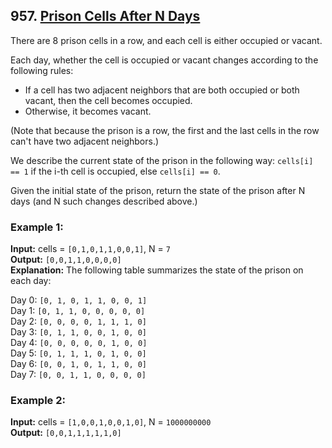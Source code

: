 ## 957. [Prison Cells After N Days](https://leetcode.com/problems/prison-cells-after-n-days/)

There are 8 prison cells in a row, and each cell is either occupied or vacant.

Each day, whether the cell is occupied or vacant changes according to the following rules:

- If a cell has two adjacent neighbors that are both occupied or both vacant, then the cell becomes occupied.
- Otherwise, it becomes vacant.

(Note that because the prison is a row, the first and the last cells in the row can't have two adjacent neighbors.)

We describe the current state of the prison in the following way: `cells[i] == 1` if the i-th cell is occupied, else `cells[i] == 0`.

Given the initial state of the prison, return the state of the prison after N days (and N such changes described above.)

### Example 1:
**Input:** cells = `[0,1,0,1,1,0,0,1]`, N = `7`  
**Output:** `[0,0,1,1,0,0,0,0]`  
**Explanation:**
The following table summarizes the state of the prison on each day:

Day 0: `[0, 1, 0, 1, 1, 0, 0, 1]`  
Day 1: `[0, 1, 1, 0, 0, 0, 0, 0]`  
Day 2: `[0, 0, 0, 0, 1, 1, 1, 0]`  
Day 3: `[0, 1, 1, 0, 0, 1, 0, 0]`  
Day 4: `[0, 0, 0, 0, 0, 1, 0, 0]`  
Day 5: `[0, 1, 1, 1, 0, 1, 0, 0]`  
Day 6: `[0, 0, 1, 0, 1, 1, 0, 0]`  
Day 7: `[0, 0, 1, 1, 0, 0, 0, 0]`  

### Example 2:
**Input:** cells = `[1,0,0,1,0,0,1,0]`, N = `1000000000`  
**Output:** `[0,0,1,1,1,1,1,0]`